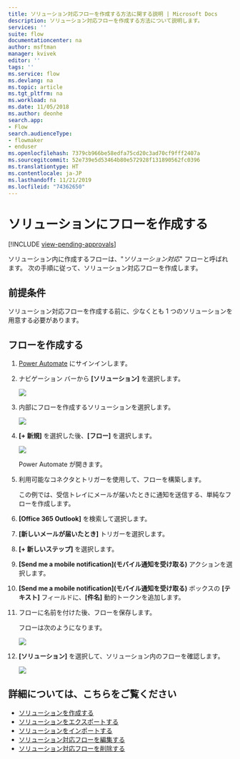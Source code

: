 ```yaml
---
title: ソリューション対応フローを作成する方法に関する説明 | Microsoft Docs
description: ソリューション対応フローを作成する方法について説明します。
services: ''
suite: flow
documentationcenter: na
author: msftman
manager: kvivek
editor: ''
tags: ''
ms.service: flow
ms.devlang: na
ms.topic: article
ms.tgt_pltfrm: na
ms.workload: na
ms.date: 11/05/2018
ms.author: deonhe
search.app:
- Flow
search.audienceType:
- flowmaker
- enduser
ms.openlocfilehash: 7379cb966be58edfa75cd20c3ad70cf9fff2407a
ms.sourcegitcommit: 52e739e5d53464b80e572928f131890562fc0396
ms.translationtype: HT
ms.contentlocale: ja-JP
ms.lasthandoff: 11/21/2019
ms.locfileid: "74362650"
---
```

# <a name="create-a-flow-in-a-solution"></a>ソリューションにフローを作成する
[!INCLUDE [view-pending-approvals](includes/cc-rebrand.md)]

ソリューション内に作成するフローは、"*ソリューション対応*" フローと呼ばれます。 次の手順に従って、ソリューション対応フローを作成します。

## <a name="prerequisites"></a>前提条件

ソリューション対応フローを作成する前に、少なくとも 1 つのソリューションを用意する必要があります。

## <a name="create-the-flow"></a>フローを作成する 

1. [Power Automate](https://flow.microsoft.com) にサインインします。
1. ナビゲーション バーから **[ソリューション]** を選択します。

   ![](./media/create-flow-solution/select-solutions-from-left-nav.png)

1. 内部にフローを作成するソリューションを選択します。

   ![](./media/create-flow-solution/new-solution-created.png)

1. **[+ 新規]** を選択した後、**[フロー]** を選択します。

   ![](./media/create-flow-solution/select-new-flow.png)

   Power Automate が開きます。

1. 利用可能なコネクタとトリガーを使用して、フローを構築します。

   この例では、受信トレイにメールが届いたときに通知を送信する、単純なフローを作成します。
1. **[Office 365 Outlook]** を検索して選択します。
1. **[新しいメールが届いたとき]** トリガーを選択します。
1. **[+ 新しいステップ]** を選択します。
1. **[Send me a mobile notification]\(モバイル通知を受け取る\)** アクションを選択します。
1. **[Send me a mobile notification]\(モバイル通知を受け取る\)** ボックスの **[テキスト]** フィールドに、**[件名]** 動的トークンを追加します。
1. フローに名前を付けた後、フローを保存します。

   フローは次のようになります。

   ![](./media/create-flow-solution/new-email-notification-flow.png)
   
1. **[ソリューション]** を選択して、ソリューション内のフローを確認します。

   ![](./media/create-flow-solution/new-flow-inside-solution.png)

## <a name="learn-more"></a>詳細については、こちらをご覧ください

* [ソリューションを作成する](./overview-solution-flows.md)
* [ソリューションをエクスポートする](./export-flow-solution.md)
* [ソリューションをインポートする](./import-flow-solution.md)
* [ソリューション対応フローを編集する](./edit-solution-aware-flow.md)
* [ソリューション対応フローを削除する](./remove-solution-aware-flow.md)

